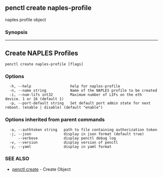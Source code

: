 ## penctl create naples-profile

naples profile object

### Synopsis



----------------------------
 Create NAPLES Profiles 
----------------------------


```
penctl create naples-profile [flags]
```

### Options

```
  -h, --help                  help for naples-profile
  -n, --name string           Name of the NAPLES profile to be created
  -i, --num-lifs int32        Maximum number of LIFs on the eth device. 1 or 16 (default 1)
  -p, --port-default string   Set default port admin state for next reboot. (enable | disable) (default "enable")
```

### Options inherited from parent commands

```
  -a, --authtoken string   path to file containing authorization token
  -j, --json               display in json format (default true)
      --verbose            display penctl debug log
  -v, --version            display version of penctl
  -y, --yaml               display in yaml format
```

### SEE ALSO
* [penctl create](penctl_create.md)	 - Create Object

